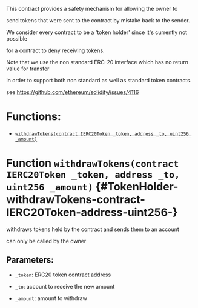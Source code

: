 This contract provides a safety mechanism for allowing the owner to

send tokens that were sent to the contract by mistake back to the sender.

We consider every contract to be a 'token holder' since it's currently not possible

for a contract to deny receiving tokens.

Note that we use the non standard ERC-20 interface which has no return value for transfer

in order to support both non standard as well as standard token contracts.

see https://github.com/ethereum/solidity/issues/4116

# Functions:

- [`withdrawTokens(contract IERC20Token _token, address _to, uint256 _amount)`](#TokenHolder-withdrawTokens-contract-IERC20Token-address-uint256-)

# Function `withdrawTokens(contract IERC20Token _token, address _to, uint256 _amount)` {#TokenHolder-withdrawTokens-contract-IERC20Token-address-uint256-}

withdraws tokens held by the contract and sends them to an account

can only be called by the owner

## Parameters:

- `_token`:   ERC20 token contract address

- `_to`:      account to receive the new amount

- `_amount`:  amount to withdraw
